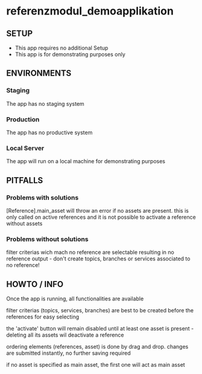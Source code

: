 # referenzmodul_demoapplikation

## SETUP

* This app requires no additional Setup
* This app is for demonstrating purposes only

## ENVIRONMENTS

### Staging

The app has no staging system

### Production

The app has no productive system

### Local Server

The app will run on a local machine for demonstrating purposes


## PITFALLS
### Problems with solutions

[Reference].main_asset will throw an error if no assets are present.
this is only called on active references and it is not possible to activate a reference without assets


### Problems without solutions

filter criterias wich mach no reference are selectable resulting in no reference output - don't create topics, branches or services associated to no reference!


## HOWTO / INFO

Once the app is running, all functionalities are available

filter criterias (topics, services, branches) are best to be created before the references for easy selecting

the 'activate' button will remain disabled until at least one asset is present - deleting all its assets wil deactivate a reference

ordering elements (references, asset) is done by drag and drop. changes are submitted instantly, no further saving required

if no asset is specified as main asset, the first one will act as main asset
